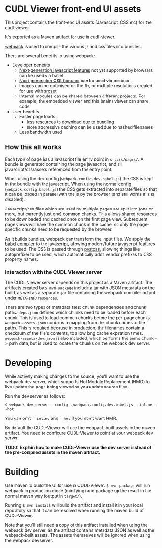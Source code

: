 # CUDL Viewer front-end UI assets

This project contains the front-end UI assets (Javascript, CSS etc) for the
cudl-viewer.

It's exported as a Maven artifact for use in cudl-viewer.

[webpack](http://webpack.github.io/) is used to compile the various js and css
files into bundles.

There are several benefits to using webpack:

* Developer benefits
    * [Next-generation javascript features](https://babeljs.io/) not yet supported
      by browsers can be used via babel
    * [Next-generation CSS features](http://cssnext.io/) can be used via postcss
    * Images can be optimised on the fly, or multiple resolutions created for use
      with [srcset](http://www.webkit.org/demos/srcset/)
    * Internal modules can be shared between different projects. For example,
      the embedded viewer and this (main) viewer can share code.
* User benefits
    * Faster page loads
        * less resources to download due to bundling
        * more aggressive caching can be used due to hashed filenames
    * Less bandwidth used

## How this all works

Each *type* of page has a javascript file entry point in `src/js/pages/`. A
bundle is generated containing the page javascript, and all
javascript/css/assets referenced from the entry point.

When using the dev config (`webpack.config.dev.babel.js`) the CSS is kept in the
bundle with the javascript. When using the normal config
(`webpack.config.babel.js`) the CSS gets extracted into separate files so that
it can be loaded in parallel with the js by the browser (and still works if js
is disabled).

Javascript/css files which are used by multiple pages are split into (one or
more, but currently just one) common chunks. This allows shared resources to be
downloaded and cached once on the first page view. Subsequent page views will
have the common chunk in the cache, so only the page-specific chunks need to be
requested by the browser.

As it builds bundles, webpack can transform the input files. We apply the [babel
compiler](https://babeljs.io/) to the javascript, allowing modern/future
javascript features to be used. The CSS is passed through
[postcss](https://github.com/postcss/postcss), allowing things like autoprefixer
to be used, which automatically adds vendor prefixes to CSS property names.

### Interaction with the CUDL Viewer server

The CUDL Viewer server depends on this project as a Maven artifact. The
artifacts created by `$ mvn package` include a jar with JSON metadata on the
build, as well as a separate .jar file containing the webpack compiler output
under `META-INF/resources`.

There are two types of metadata files: chunk dependencies and chunk paths.
`deps.json` defines which chunks need to be loaded before each chunk. This is
used to load common chunks before the per-page chunks. `webpack-assets.json`
contains a mapping from the chunk names to file paths. This is required because
in production, the filenames contain a checksum of the file's contents, to allow
long cache expiration times. `webpack-assets-dev.json` is also included, which
performs the same chunk -> path data, but is used to locate the chunks on the
webpack dev server.

# Developing

While actively making changes to the source, you'll want to use the webpack
dev server, which supports Hot Module Replacement (HMO) to live update the page
being viewed as you update source files.

Run the dev server as follows:

```
$ webpack-dev-server --config ./webpack.config.dev.babel.js --inline --hot
```

You can omit `--inline` and `--hot` if you don't want HMR.

By default the CUDL-Viewer will use the webpack-built assets in the maven
artifact. You need to configure CUDL-Viewer to point at your webpack dev server.

**TODO: Explain how to make CUDL-Viewer use the dev server instead of the
pre-compiled assets in the maven artifact.**

# Building

Use maven to build the UI for use in CUDL-Viewer. `$ mvn package` will run
webpack in production mode (minifying) and package up the result in the
normal maven way (output in `target/`).

Running `$ mvn install` will build the artifact and install it in your local
repository so that it can be resolved when running the maven build of
CUDL-Viewer.

Note that you'll still need a copy of this artifact installed when using the
webpack dev server, as the artifact contains metadata JSON as well as the
webpack-built assets. The assets themselves will be ignored when using the
webpack devserver.

